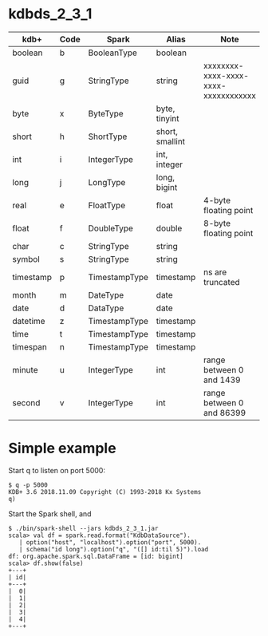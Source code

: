 # kdbds_2_3_1  

kdb+ | Code | Spark | Alias | Note
-- | -- | -- | -- | --
boolean | b | BooleanType | boolean
guid | g | StringType | string | xxxxxxxx-xxxx-xxxx-xxxx-xxxxxxxxxxxx
byte | x | ByteType | byte, tinyint
short | h | ShortType | short, smallint
int | i | IntegerType | int, integer
long | j | LongType | long, bigint
real | e | FloatType | float | 4-byte floating point
float | f | DoubleType | double | 8-byte floating point
char | c | StringType | string
symbol | s | StringType | string
timestamp | p | TimestampType | timestamp | ns are truncated
month | m | DateType | date 
date | d | DataType | date
datetime | z | TimestampType | timestamp
time | t | TimestampType | timestamp
timespan | n | TimestampType | timestamp
minute | u | IntegerType | int | range between 0 and 1439
second | v | IntegerType | int | range between 0 and 86399

# Simple example

Start q to listen on port 5000:
```
$ q -p 5000
KDB+ 3.6 2018.11.09 Copyright (C) 1993-2018 Kx Systems
q)
```

Start the Spark shell, and 
```
$ ./bin/spark-shell --jars kdbds_2_3_1.jar
scala> val df = spark.read.format("KdbDataSource").
   | option("host", "localhost").option("port", 5000).
   | schema("id long").option("q", "([] id:til 5)").load
df: org.apache.spark.sql.DataFrame = [id: bigint]   
scala> df.show(false)
+---+
| id|
+---+
|  0|
|  1|
|  2|
|  3|
|  4|
+---+
```
